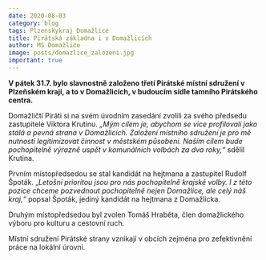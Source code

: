 ```yaml
---
date: 2020-08-03
category: blog
tags: Plzenskykraj Domažlice
title: Pirátská základna i v Domažlicích
author: MS Domažlice
image: posts/domazlice_zalozeni.jpg
important: true
---
```

**V pátek 31.7. bylo slavnostně založeno třetí Pirátské místní sdružení v Plzeňském kraji, a to v Domažlicích, v budoucím sídle tamního Pirátského centra.**

Domažličtí Piráti si na svém úvodním zasedání zvolili za svého předsedu zastupitele Viktora Krutinu. *„Mým cílem je, abychom se více profilovali jako stálá a pevná strana v Domažlicích. Založení místního sdružení je pro mě nutností legitimizovat činnost v městském působení. Naším cílem bude pochopitelně výrazně uspět v komunálních volbách za dva roky,“* sdělil Krutina.

Prvním místopředsedou se stal kandidát na hejtmana a zastupitel Rudolf Špoták. „*Letošní prioritou jsou pro nás pochopitelně krajské volby. I z této pozice chceme pozvednout pochopitelně nejen Domažlice, ale celý náš kraj,“* popsal Špoták, jediný kandidát na hejtmana z Domažlicka.

Druhým místopředsedou byl zvolen Tomáš Hraběta, člen domažlického výboru pro kulturu a cestovní ruch.

Místní sdružení Pirátské strany vznikají v obcích zejména pro zefektivnění práce na lokální úrovni.
